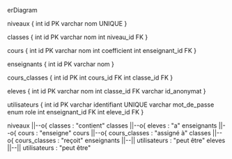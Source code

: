 erDiagram

niveaux {
int id PK
varchar nom UNIQUE
}

classes {
int id PK
varchar nom
int niveau_id FK
}

cours {
int id PK
varchar nom
int coefficient
int enseignant_id FK
}

enseignants {
int id PK
varchar nom
}

cours_classes {
int id PK
int cours_id FK
int classe_id FK
}

eleves {
int id PK
varchar nom
int classe_id FK
varchar id_anonymat
}

utilisateurs {
int id PK
varchar identifiant UNIQUE
varchar mot_de_passe
enum role
int enseignant_id FK
int eleve_id FK
}

niveaux ||--o{ classes : "contient"
classes ||--o{ eleves : "a"
enseignants ||--o{ cours : "enseigne"
cours ||--o{ cours_classes : "assigné à"
classes ||--o{ cours_classes : "reçoit"
enseignants ||--|| utilisateurs : "peut être"
eleves ||--|| utilisateurs : "peut être"
